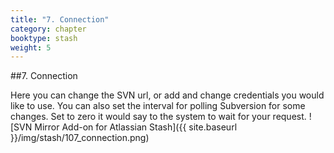 ```yaml
---
title: "7. Connection"
category: chapter
booktype: stash
weight: 5
---
```

##7. Connection

Here you can change the SVN url, or add and change credentials you would like to use.
You can also set the interval for polling Subversion for some changes. Set to zero it would say to the system to wait for your request.
![SVN Mirror Add-on for Atlassian Stash]({{ site.baseurl }}/img/stash/107_connection.png)

